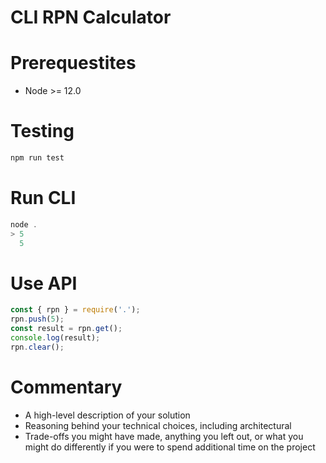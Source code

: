 CLI RPN Calculator
==================

# Prerequestites

* Node >= 12.0

# Testing

```js
npm run test
```

# Run CLI

```js
node .
> 5
  5
```

# Use API

```js
const { rpn } = require('.');
rpn.push(5);
const result = rpn.get();
console.log(result);
rpn.clear();
```

# Commentary


* A high-level description of your solution
* Reasoning behind your technical choices, including architectural
* Trade-offs you might have made, anything you left out, or what you might do differently if you were to spend additional time on the project